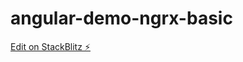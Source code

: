 # angular-demo-ngrx-basic

[Edit on StackBlitz ⚡️](https://stackblitz.com/edit/angular-demo-ngrx-basic)